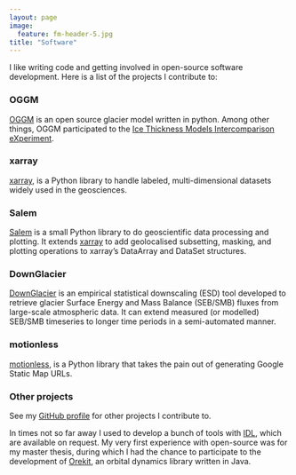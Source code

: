```yaml
---
layout: page
image:
  feature: fm-header-5.jpg
title: "Software"
---
```


I like writing code and getting involved in open-source software development.
Here is a list of the projects I contribute to:

### OGGM

[OGGM](https://github.com/OGGM/oggm) is an open source glacier model written
in python. Among other things, OGGM participated to the
[Ice Thickness Models Intercomparison eXperiment](http://fabienmaussion.info/2016/06/18/itmix-experiment-phase1/).

### xarray

[xarray](http://xarray.pydata.org), is a Python library to handle labeled,
multi-dimensional datasets widely used in the geosciences.

### Salem

[Salem](http://salem.readthedocs.io/en/stable/) is a small Python library to do
geoscientific data processing and plotting. It extends
[xarray](https://github.com/pydata/xarray) to add
geolocalised subsetting, masking, and plotting operations to xarray’s
DataArray and DataSet structures.

### DownGlacier

[DownGlacier](https://bitbucket.org/fmaussion/downglacier) is an empirical
statistical downscaling (ESD) tool developed to retrieve glacier Surface
Energy and Mass Balance (SEB/SMB) fluxes from large-scale atmospheric data.
It can extend measured (or modelled) SEB/SMB timeseries
to longer time periods in a semi-automated manner.

### motionless

[motionless](https://github.com/ryancox/motionless), is a Python library that
takes the pain out of generating Google Static Map URLs.

### Other projects

See my [GitHub profile](https://github.com/fmaussion) for other projects I contribute to.

In times not so far away I used to develop a bunch of tools with
[IDL](https://en.wikipedia.org/wiki/IDL_%28programming_language%29), which are
available on request. My very first experience with open-source was for
my master thesis, during which I had the chance to participate to the development
of [Orekit](https://www.orekit.org/), an orbital dynamics library written in Java.
